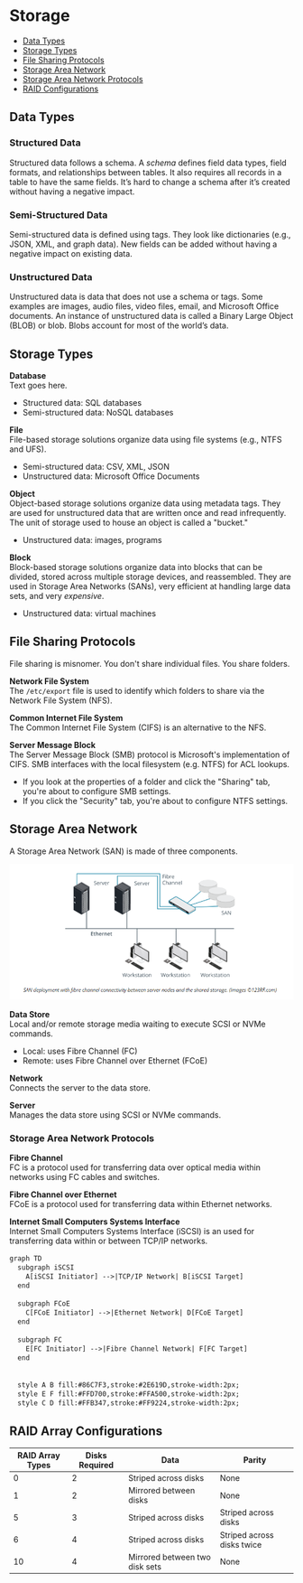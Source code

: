 # Storage
* [Data Types](#data-types)
* [Storage Types](#storage-types)
* [File Sharing Protocols](#storage-protocols)
* [Storage Area Network](#storage-area-network)
* [Storage Area Network Protocols](#storage-area-network-protocols)
* [RAID Configurations](#raid-configurations)

## Data Types
### Structured Data  
Structured data follows a schema. A *schema* defines field data types, field formats, and relationships between tables. It also requires all records in a table to have the same fields. It’s hard to change a schema after it’s created without having a negative impact. 

### Semi-Structured Data
Semi-structured data is defined using tags. They look like dictionaries (e.g., JSON, XML, and graph data). New fields can be added without having a negative impact on existing data. 

### Unstructured Data
Unstructured data is data that does not use a schema or tags. Some examples are images, audio files, video files, email, and Microsoft Office documents. An instance of unstructured data is called a Binary Large Object (BLOB) or blob. Blobs account for most of the world’s data. 

## Storage Types
**Database**  
Text goes here. 
* Structured data: SQL databases
* Semi-structured data: NoSQL databases

**File**  
File-based storage solutions organize data using file systems (e.g., NTFS and UFS). 
* Semi-structured data: CSV, XML, JSON
* Unstructured data: Microsoft Office Documents

**Object**  
Object-based storage solutions organize data using metadata tags. They are used for unstructured data that are written once and read infrequently. The unit of storage used to house an object is called a "bucket."
* Unstructured data: images, programs

**Block**  
Block-based storage solutions organize data into blocks that can be divided, stored across multiple storage devices, and reassembled. They are used in Storage Area Networks (SANs), very efficient at handling large data sets, and very *expensive*. 
* Unstructured data: virtual machines

## File Sharing Protocols
File sharing is misnomer. You don't share individual files. You share folders. 

**Network File System**  
The `/etc/export` file is used to identify which folders to share via the Network File System (NFS). 

**Common Internet File System**  
The Common Internet File System (CIFS) is an alternative to the NFS. 

**Server Message Block**  
The Server Message Block (SMB) protocol is Microsoft's implementation of CIFS. SMB interfaces with the local filesystem (e.g. NTFS) for ACL lookups. 
* If you look at the properties of a folder and click the "Sharing" tab, you're about to configure SMB settings. 
* If you click the "Security" tab, you're about to configure NTFS settings. 

## Storage Area Network
A Storage Area Network (SAN) is made of three components.

![SAN.png](/storage/SAN.png)

**Data Store**  
Local and/or remote storage media waiting to execute SCSI or NVMe commands. 
* Local: uses Fibre Channel (FC)
* Remote: uses Fibre Channel over Ethernet (FCoE)

**Network**  
Connects the server to the data store.

**Server**  
Manages the data store using SCSI or NVMe commands. 

### Storage Area Network Protocols
**Fibre Channel**  
FC is a protocol used for transferring data over optical media within networks using FC cables and switches. 

**Fibre Channel over Ethernet**  
FCoE is a protocol used for transferring data within Ethernet networks. 

**Internet Small Computers Systems Interface**  
Internet Small Computers Systems Interface (iSCSI) is an used for transferring data within or between TCP/IP networks. 

```mermaid
graph TD
  subgraph iSCSI
    A[iSCSI Initiator] -->|TCP/IP Network| B[iSCSI Target]
  end

  subgraph FCoE
    C[FCoE Initiator] -->|Ethernet Network| D[FCoE Target]
  end

  subgraph FC
    E[FC Initiator] -->|Fibre Channel Network| F[FC Target]
  end


  style A B fill:#86C7F3,stroke:#2E619D,stroke-width:2px;
  style E F fill:#FFD700,stroke:#FFA500,stroke-width:2px;
  style C D fill:#FFB347,stroke:#FF9224,stroke-width:2px;
```

## RAID Array Configurations
| RAID Array Types | Disks Required | Data                           | Parity                     | 
| ---------------- | -------------- | ------------------------------ | -------------------------- | 
| 0                | 2              | Striped across disks           | None                       | 
| 1                | 2              | Mirrored between disks         | None                       | 
| 5                | 3              | Striped across disks           | Striped across disks       | 
| 6                | 4              | Striped across disks           | Striped across disks twice | 
| 10               | 4              | Mirrored between two disk sets | None                       |  